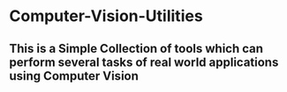 # Computer-Vision-Utilities

## This is a Simple Collection of tools which can perform several tasks of real world applications using Computer Vision
